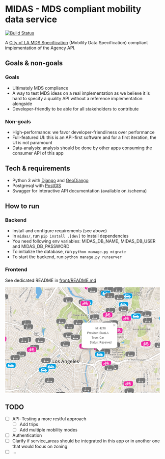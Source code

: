 # MIDAS - MDS compliant mobility data service

[![Build Status](https://travis-ci.org/Polyconseil/midas.svg?branch=master)](https://travis-ci.org/Polyconseil/midas)

A [City of LA MDS Specification](https://github.com/CityOfLosAngeles/mobility-data-specification) (Mobility Data Specification) compliant implementation of the Agency API.


## Goals & non-goals

### Goals

* Ultimately MDS compliance
* A way to test MDS ideas on a real implementation as we believe it is hard to specify a quality API without a 
reference implementation alongside
* Developer-friendly to be able for all stakeholders to contribute

### Non-goals

* High-performance: we favor developer-friendliness over performance
* Full-featured UI: this is an API-first software and for a first iteration, the UI is not paramount
* Data-analysis: analysis should be done by other apps consuming the consumer API of this app

## Tech & requirements

* Python 3 with [Django](https://www.djangoproject.com/) and [GeoDjango](https://docs.djangoproject.com/en/2.1/ref/contrib/gis/)
* Postgresql with [PostGIS](https://postgis.net/)
* Swagger for interactive API documentation (available on /schema)

## How to run

### Backend

* Install and configure requirements (see above)
* In `midas/`, run `pip install .[dev]` to install dependencies
* You need following env variables: MIDAS_DB_NAME, MIDAS_DB_USER and MIDAS_DB_PASSWORD
* To initialize the database, run `python manage.py migrate`
* To start the backend, run `python manage.py runserver`

### Frontend

See dedicated README in [front/README.md](front/README.md)

![Screenshot UI](screenshot.png)


## TODO

- [ ] API: Testing a more restful approach
  - [ ] Add trips
  - [ ] Add multiple mobility modes
- [ ] Authentication
- [ ] Clarify if service_areas should be integrated in this app or in another one that would focus on zoning
- [ ] ...
